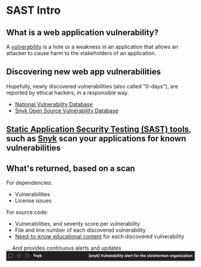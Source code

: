 # SAST Intro


## What is a web application vulnerability?

A [vulnerability](https://owasp.org/www-community/vulnerabilities/) is a hole or a weakness in an application that allows an attacker to cause harm to the stakeholders of an application.


## Discovering new web app vulnerabilities

Hopefully, newly discovered vulnerabilities (also called "0-days"), are reported by ethical hackers, in a responsible way.

* [National Vulnerability Database](https://nvd.nist.gov)
* [Snyk Open Source Vulnerability Database](https://security.snyk.io)

## [Static Application Security Testing (SAST) tools](https://owasp.org/www-community/Source_Code_Analysis_Tools), such as [Snyk](https://snyk.io/) scan your applications for known vulnerabilities


## What's returned, based on a scan

For dependencies:
* Vulnerabilities
* License issues


For source code:
* Vulnerabilities, and severity score per vulnerability
* File and line number of each discovered vulnerability
* [Need-to-know educational content](https://learn.snyk.io/) for each discovered vulnerability


... And provides continuous alerts and updates ![](/images/snyk-vulnerability-email-alert.png)
